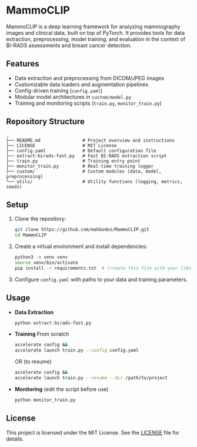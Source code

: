 # MammoCLIP

MammoCLIP is a deep learning framework for analyzing mammography images and clinical data, built on top of PyTorch. It provides tools for data extraction, preprocessing, model training, and evaluation in the context of BI-RADS assessments and breast cancer detection.

## Features

- Data extraction and preprocessing from DICOM/JPEG images
- Customizable data loaders and augmentation pipelines
- Config-driven training (`config.yaml`)
- Modular model architectures in `custom/model.py`
- Training and monitoring scripts (`train.py`, `monitor_train.py`)

## Repository Structure

```plaintext
.
├── README.md                # Project overview and instructions
├── LICENSE                  # MIT License
├── config.yaml              # Default configuration file
├── extract-birads-fast.py   # Fast BI-RADS extraction script
├── train.py                 # Training entry point
├── monitor_train.py         # Real-time training logger
├── custom/                  # Custom modules (data, model, preprocessing)
└── utils/                   # Utility functions (logging, metrics, seeds)
```  

## Setup

1. Clone the repository:
   ```bash
   git clone https://github.com/mahbodez/MammoCLIP.git
   cd MammoCLIP
   ```

2. Create a virtual environment and install dependencies:
   ```bash
   python3 -m venv venv
   source venv/bin/activate
   pip install -r requirements.txt  # (create this file with your libs)
   ```

3. Configure `config.yaml` with paths to your data and training parameters.

## Usage

- **Data Extraction**  
  ```bash
  python extract-birads-fast.py
  ```

- **Training**
  From scratch
  ```bash
  accelerate config &&
  accelerate launch train.py --config config.yaml
  ```
  OR (to resume)
  ```bash
  accelerate config &&
  accelerate launch train.py --resume --dir /path/to/project
  ```

- **Monitoring**  (edit the script before use)
  ```bash
  python monitor_train.py
  ```


## License

This project is licensed under the MIT License. See the [LICENSE](LICENSE) file for details.
